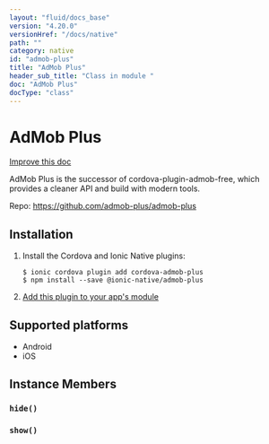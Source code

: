 ```yaml
---
layout: "fluid/docs_base"
version: "4.20.0"
versionHref: "/docs/native"
path: ""
category: native
id: "admob-plus"
title: "AdMob Plus"
header_sub_title: "Class in module "
doc: "AdMob Plus"
docType: "class"
---
```


<h1 class="api-title">AdMob Plus</h1>

<a class="improve-v2-docs" href="http://github.com/ionic-team/ionic-native/edit/master/src/@ionic-native/plugins/admob-plus/index.ts#L8">
  Improve this doc
</a>







<p>AdMob Plus is the successor of cordova-plugin-admob-free, which provides a cleaner API and build with modern tools.</p>


<p>Repo:
  <a href="https://github.com/admob-plus/admob-plus">
    https://github.com/admob-plus/admob-plus
  </a>
</p>


<h2><a class="anchor" name="installation" href="#installation"></a>Installation</h2>
<ol class="installation">
  <li>Install the Cordova and Ionic Native plugins:<br>
    <pre><code class="nohighlight">$ ionic cordova plugin add cordova-admob-plus
$ npm install --save @ionic-native/admob-plus
</code></pre>
  </li>
  <li><a href="https://ionicframework.com/docs/native/#Add_Plugins_to_Your_App_Module">Add this plugin to your app's module</a></li>
</ol>



<h2><a class="anchor" name="platforms" href="#platforms"></a>Supported platforms</h2>
<ul>
  <li>Android</li><li>iOS</li>
</ul>












<h2><a class="anchor" name="instance-members" href="#instance-members"></a>Instance Members</h2>
<h3><a class="anchor" name="hide" href="#hide"></a><code>hide()</code></h3>







<h3><a class="anchor" name="show" href="#show"></a><code>show()</code></h3>













